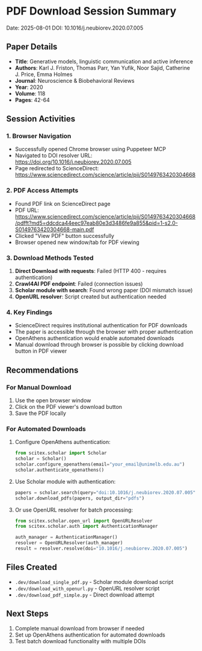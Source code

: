 # PDF Download Session Summary
Date: 2025-08-01
DOI: 10.1016/j.neubiorev.2020.07.005

## Paper Details
- **Title**: Generative models, linguistic communication and active inference
- **Authors**: Karl J. Friston, Thomas Parr, Yan Yufik, Noor Sajid, Catherine J. Price, Emma Holmes
- **Journal**: Neuroscience & Biobehavioral Reviews
- **Year**: 2020
- **Volume**: 118
- **Pages**: 42-64

## Session Activities

### 1. Browser Navigation
- Successfully opened Chrome browser using Puppeteer MCP
- Navigated to DOI resolver URL: https://doi.org/10.1016/j.neubiorev.2020.07.005
- Page redirected to ScienceDirect: https://www.sciencedirect.com/science/article/pii/S0149763420304668

### 2. PDF Access Attempts
- Found PDF link on ScienceDirect page
- PDF URL: https://www.sciencedirect.com/science/article/pii/S0149763420304668/pdfft?md5=ddcdca44eec97eab80e3d3486fe9a855&pid=1-s2.0-S0149763420304668-main.pdf
- Clicked "View PDF" button successfully
- Browser opened new window/tab for PDF viewing

### 3. Download Methods Tested
1. **Direct Download with requests**: Failed (HTTP 400 - requires authentication)
2. **Crawl4AI PDF endpoint**: Failed (connection issues)
3. **Scholar module with search**: Found wrong paper (DOI mismatch issue)
4. **OpenURL resolver**: Script created but authentication needed

### 4. Key Findings
- ScienceDirect requires institutional authentication for PDF downloads
- The paper is accessible through the browser with proper authentication
- OpenAthens authentication would enable automated downloads
- Manual download through browser is possible by clicking download button in PDF viewer

## Recommendations

### For Manual Download
1. Use the open browser window
2. Click on the PDF viewer's download button
3. Save the PDF locally

### For Automated Downloads
1. Configure OpenAthens authentication:
   ```python
   from scitex.scholar import Scholar
   scholar = Scholar()
   scholar.configure_openathens(email="your_email@unimelb.edu.au")
   scholar.authenticate_openathens()
   ```

2. Use Scholar module with authentication:
   ```python
   papers = scholar.search(query="doi:10.1016/j.neubiorev.2020.07.005")
   scholar.download_pdfs(papers, output_dir="pdfs")
   ```

3. Or use OpenURL resolver for batch processing:
   ```python
   from scitex.scholar.open_url import OpenURLResolver
   from scitex.scholar.auth import AuthenticationManager
   
   auth_manager = AuthenticationManager()
   resolver = OpenURLResolver(auth_manager)
   result = resolver.resolve(doi="10.1016/j.neubiorev.2020.07.005")
   ```

## Files Created
- `.dev/download_single_pdf.py` - Scholar module download script
- `.dev/download_with_openurl.py` - OpenURL resolver script
- `.dev/download_pdf_simple.py` - Direct download attempt

## Next Steps
1. Complete manual download from browser if needed
2. Set up OpenAthens authentication for automated downloads
3. Test batch download functionality with multiple DOIs
